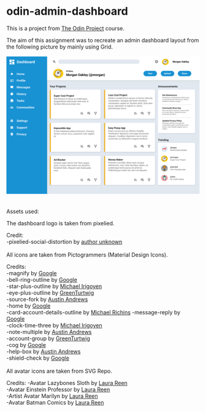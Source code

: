 # odin-admin-dashboard

This is a project from [The Odin Project](https://www.theodinproject.com/lessons/node-path-intermediate-html-and-css-admin-dashboard) course.



The aim of this assignment was to recreate an admin dashboard layout from the following picture by mainly using Grid.
<br>
<br>
![Admin Dashboard](dashboard-project.png)
<br>
<br>
<br>
Assets used:

The dashboard logo is taken from pixelied. 

Credit:  
-pixelied-social-distortion by [author unknown](https://svg-files.pixelied.com/edd6e1cc-e599-42e7-9d6c-20c1268e2e02/pixelied-social-distortion.svg)  
<br>
All icons are taken from Pictogrammers (Material Design Icons).

Credits:  
-magnify by [Google](https://pictogrammers.com/library/mdi/icon/magnify/)  
-bell-ring-outline by [Google](https://pictogrammers.com/library/mdi/icon/bell-ring/)  
-star-plus-outline by [Michael Irigoyen](https://pictogrammers.com/library/mdi/icon/star-plus-outline/)  
-eye-plus-outline by [GreenTurtwig](https://pictogrammers.com/library/mdi/icon/eye-plus-outline/)  
-source-fork by [Austin Andrews](https://pictogrammers.com/library/mdi/icon/source-fork/)  
-home by [Google](https://pictogrammers.com/library/mdi/icon/home/)  
-card-account-details-outline by [Michael Richins](https://pictogrammers.com/library/mdi/icon/home/)
-message-reply by [Google](https://pictogrammers.com/library/mdi/icon/message-reply/)  
-clock-time-three by [Michael Irigoyen](https://pictogrammers.com/library/mdi/icon/clock-time-three/)  
-note-multiple by [Austin Andrews](https://pictogrammers.com/library/mdi/icon/note-multiple/)  
-account-group by [GreenTurtwig](https://pictogrammers.com/library/mdi/icon/account-group/)  
 -cog by [Google](https://pictogrammers.com/library/mdi/icon/cog/)   
 -help-box by [Austin Andrews](https://pictogrammers.com/library/mdi/icon/help-box/)  
-shield-check by [Google](https://pictogrammers.com/library/mdi/icon/shield-check/)  
<br>
All avatar icons are taken from SVG Repo.  

Credits:
-Avatar Lazybones Sloth by [Laura Reen](https://www.svgrepo.com/svg/420331/avatar-lazybones-sloth)  
-Avatar Einstein Professor by [Laura Reen](https://www.svgrepo.com/svg/420347/avatar-einstein-professor)  
-Artist Avatar Marilyn by [Laura Reen](https://www.svgrepo.com/svg/420317/artist-avatar-marilyn)  
-Avatar Batman Comics by [Laura Reen](https://www.svgrepo.com/svg/420360/avatar-batman-comics)